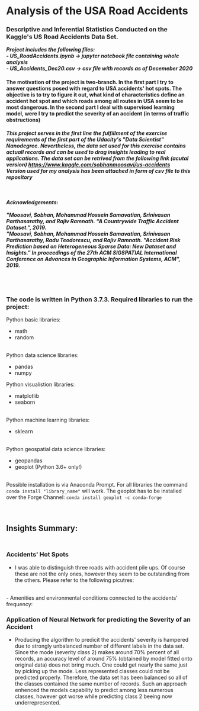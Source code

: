 # Analysis of the USA Road Accidents
### Descriptive and Inferential Statistics Conducted on the Kaggle's US Road Accidents Data Set.
***Project includes the following files:***  
***- US_RoadAccidents.ipynb -> jupyter notebook file containing whole analysis***  
***- US_Accidents_Dec20.csv -> csv file with records as of Decemeber 2020***

#### The motivation of the project is two-branch. In the first part I try to answer questions posed with regard to USA accidents' hot spots. The objective is to try to figure it out, what kind of characteristics define an accident hot spot and which roads among all routes in USA seem to be most dangerous. In the second part I deal with supervised learning model, were I try to predict the severity of an accident (in terms of traffic obstructions)

***This project serves in the first line the fulfillment of the exercise requirements of the first part of the Udacity's "Data Scientist" Nanodegree. Nevertheless, the data set used for this exercise contains actuall records and can be used to drag insights leading to real applications. 
The data set can be retrived from the following link (acutal version) https://www.kaggle.com/sobhanmoosavi/us-accidents  
Version used for my analysis has been attached in form of csv file to this repository  <br/><br/><br/><br/>
Acknowledgements:  <br/><br/>
"Moosavi, Sobhan, Mohammad Hossein Samavatian, Srinivasan Parthasarathy, and Rajiv Ramnath. “A Countrywide Traffic Accident Dataset.”, 2019.  
"Moosavi, Sobhan, Mohammad Hossein Samavatian, Srinivasan Parthasarathy, Radu Teodorescu, and Rajiv Ramnath. "Accident Risk Prediction based on Heterogeneous Sparse Data: New Dataset and Insights." In proceedings of the 27th ACM SIGSPATIAL International Conference on Advances in Geographic Information Systems, ACM", 2019.***  <br/><br/><br/><br/>

### The code is written in Python 3.7.3. Required libraries to run the project:

Python basic libraries:
- math
- random  <br/><br/>

Python data science libraries:
- pandas
- numpy

Python visualistion libraries:
- matplotlib
- seaborn <br/><br/>

Python machine learning libraries:
- sklearn <br/><br/>

Python geospatial data science libraries:
- geopandas
- geoplot (Python 3.6+ only!) <br/><br/>  

Possible installation is via Anaconda Prompt. For all libraries the command `conda install "library_name"` will work. The geoplot has to be installed over the Forge Channel:  `conda install geoplot -c conda-forge` <br/><br/><br/>

## Insights Summary: </br></br>
### Accidents' Hot Spots
- I was able to distinguish three roads with accident pile ups. Of course these are not the only ones, however they seem to be outstanding from the others.
Please refer to the following picutres:  


</br>
- Amenities and environmental conditions connected to the accidents' frequency:

### Application of Neural Network for predicting the Severity of an Accident
- Producing the algorithm to predicit the accidents' severity is hampered due to strongly unbalanced number of different labels in the data set. Since the mode (severity class 2) makes around 70% percent of all records, an accuracy level of around 75% (obtained by model fitted onto original data) does not bring much. One could get nearly the same just by picking up the mode. Less represented classes could not be predicted properly. Therefore, the data set has been balanced so all of the classes contained the same number of records. Such an approach enhenced the models capability to predict among less numerous classes, however got worse while predicting class 2 beeing now underrepresented.

